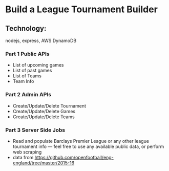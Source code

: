 # Build a League Tournament Builder

## Technology:
nodejs, express, AWS DynamoDB

### Part 1 Public APIs

- List of upcoming games
- List of past games
- List of Teams 
- Team Info

### Part 2 Admin APIs

- Create/Update/Delete Tournament
- Create/Update/Delete Games
- Create/Update/Delete Teams

### Part 3 Server Side Jobs

- Read and populate Barclays Premier League or any other league tournament info
— feel free to use any available public data, or perform web scraping
- data from https://github.com/openfootball/eng-england/tree/master/2015-16
